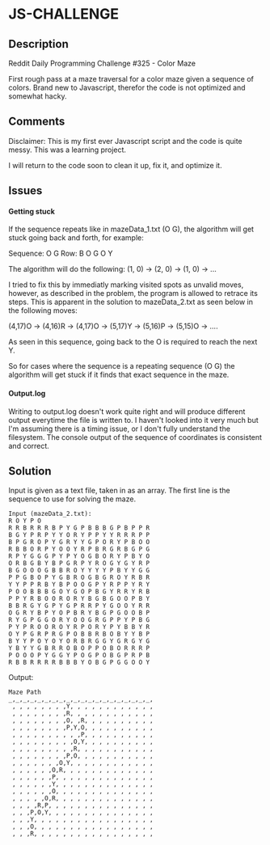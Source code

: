 # JS-CHALLENGE

## Description
Reddit Daily Programming Challenge #325 - Color Maze

First rough pass at a maze traversal for a color maze given a sequence of colors. Brand new to Javascript, therefor the code is not optimized and somewhat hacky.

## Comments
Disclaimer: This is my first ever Javascript script and the code is quite messy. This was a learning project.

I will return to the code soon to clean it up, fix it, and optimize it. 

## Issues
#### Getting stuck
If the sequence repeats like in mazeData_1.txt (O G), the algorithm will get stuck going back and forth, for example:

Sequence: O G
Row: B O G O Y

The algorithm will do the following: (1, 0) -> (2, 0) -> (1, 0) -> ...

I tried to fix this by immediatly marking visited spots as unvalid moves, however, as described in the problem, the program is allowed to retrace its steps. This is apparent in the solution to mazeData_2.txt as seen below in the following moves:

(4,17)O -> (4,16)R -> (4,17)O -> (5,17)Y -> (5,16)P -> (5,15)O -> ....

As seen in this sequence, going back to the O is required to reach the next Y.

So for cases where the sequence is a repeating sequence (O G) the algorithm will get stuck if it finds that exact sequence in the maze.
#### Output.log
Writing to output.log doesn't work quite right and will produce different output everytime the file is written to. I haven't looked into it very much but I'm assuming there is a timing issue, or I don't fully understand the filesystem. The console output of the sequence of coordinates is consistent and correct.

## Solution
Input is given as a text file, taken in as an array. The first line is the sequence to use for solving the maze. 

```
Input (mazeData_2.txt):
R O Y P O
R R B R R R B P Y G P B B B G P B P P R
B G Y P R P Y Y O R Y P P Y Y R R R P P
B P G R O P Y G R Y Y G P O R Y P B O O
R B B O R P Y O O Y R P B R G R B G P G
R P Y G G G P Y P Y O G B O R Y P B Y O
O R B G B Y B P G R P Y R O G Y G Y R P
B G O O O G B B R O Y Y Y Y P B Y Y G G
P P G B O P Y G B R O G B G R O Y R B R
Y Y P P R B Y B P O O G P Y R P P Y R Y
P O O B B B G O Y G O P B G Y R R Y R B
P P Y R B O O R O R Y B G B G O O P B Y
B B R G Y G P Y G P R R P Y G O O Y R R
O G R Y B P Y O P B R Y B G P G O O B P
R Y G P G G O R Y O O G R G P P Y P B G
P Y P R O O R O Y R P O R Y P Y B B Y R
O Y P G R P R G P O B B R B O B Y Y B P
B Y Y P O Y O Y O R B R G G Y G R G Y G
Y B Y Y G B R R O B O P P O B O R R R P
P O O O P Y G G Y P O G P O B G P R P B
R B B R R R R B B B Y O B G P G G O O Y
```

Output:

```
Maze Path
_,_,_,_,_,_,_,_,_,_,_,_,_,_,_,_,_,_,_,_,
 , , , , , , , ,Y, , , , , , , , , , , ,
 , , , , , , , ,R, , , , , , , , , , , ,
 , , , , , , , ,O, ,R, , , , , , , , , ,
 , , , , , , , ,P,Y,O, , , , , , , , , ,
 , , , , , , , , , ,P, , , , , , , , , ,
 , , , , , , , , ,O,Y, , , , , , , , , ,
 , , , , , , , , ,R, , , , , , , , , , ,
 , , , , , , , ,P,O, , , , , , , , , , ,
 , , , , , , ,O,Y, , , , , , , , , , , ,
 , , , , , ,O,R, , , , , , , , , , , , ,
 , , , , , ,P, , , , , , , , , , , , , ,
 , , , , , ,Y, , , , , , , , , , , , , ,
 , , , , , ,O, , , , , , , , , , , , , ,
 , , , , ,O,R, , , , , , , , , , , , , ,
 , , , ,R,P, , , , , , , , , , , , , , ,
 , , ,P,O,Y, , , , , , , , , , , , , , ,
 , , ,Y, , , , , , , , , , , , , , , , ,
 , , ,O, , , , , , , , , , , , , , , , ,
 , , ,R, , , , , , , , , , , , , , , , ,
 ```
